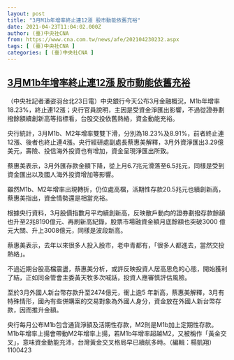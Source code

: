 ```yaml
---
layout: post
title: "3月M1b年增率終止連12漲 股市動能依舊充裕"
date: 2021-04-23T11:04:02.000Z
author: (臺)中央社CNA
from: https://www.cna.com.tw/news/afe/202104230232.aspx
tags: [ (臺)中央社CNA ]
categories: [ (臺)中央社CNA ]
---
```

<!--1619175842000-->
[3月M1b年增率終止連12漲 股市動能依舊充裕](https://www.cna.com.tw/news/afe/202104230232.aspx)
------

<div>
<div></div><div class="paragraph"><p>（中央社記者潘姿羽台北23日電）中央銀行今天公布3月金融概況，M1b年增率18.23%，終止連12漲；央行官員說明，主因是受資金淨匯出影響，不過從證券劃撥餘額續創新高等指標看，台股交投依舊熱絡，資金動能充裕。</p><p>央行統計，3月M1b、M2年增率雙雙下滑，分別為18.23%及8.91%，前者終止連12漲、後者也終止連4漲。央行經研處副處長蔡惠美解釋，3月外資淨匯出3.29億美元，壽險、投信海外投資也有增加，資金呈現淨匯出所致。</p><p>蔡惠美表示，3月外匯存款金額下降，從上月6.7兆元滑落至6.5兆元，同樣是受到資金匯出以及國人海外投資增加等影響。</p><p>雖然M1b、M2年增率出現轉折，仍位處高檔，活期性存款20.5兆元也續創新高，蔡惠美指出，資金情勢還是相當充裕。</p><p>根據央行資料，3月股價指數月平均續創新高，反映散戶動向的證券劃撥存款餘額也升至2兆8190億元、再刷新高紀錄，股票市場融資金額月底餘額也突破3000 億元大關、升上3008億元，同樣是波段新高。</p><p>蔡惠美表示，去年以來很多人投入股市，老中青都有，「很多人都進去，當然交投熱絡」。</p><p>不過近期台股高檔震盪，蔡惠美分析，或許反映投資人居高思危的心態，開始獲利了結，正如同金管會主委黃天牧多次喊話，投資人應審慎評估風險。</p><p>至於3月外國人新台幣存款升至2474億元，衝上逾5 年新高，蔡惠美解釋，3月有特殊情形，國內有些併購案的交易對象為外國人身分，資金放在外國人新台幣存款，因而推升金額。</p><p>央行每月公布M1b包含通貨淨額及活期性存款，M2則是M1b加上定期性存款。M1b年增率上揚會帶動M2年增率上揚，若M1b年增率超越M2，又被稱作「黃金交叉」，意味資金動能充沛，台灣黃金交叉格局早已續航多時。（編輯：楊凱翔）1100423</p></div>
</div>

